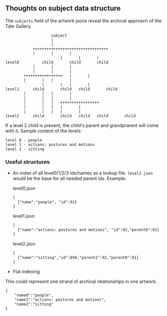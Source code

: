 Thoughts on subject data structure
---

The `subjects` field of the artwork jsons reveal the archival approach of the Tate Gallery.

						subject
						|
						|
				+++++++++++++++++++++++++++++++++
				|		|		|
                           	|		|		|
	level0			child		child		child
				|		|		|
				|		|		|
			+++++++++++++++++	|		|
			|		|	|		|
                   	|		|	|		|
	level1		child		child   child		child
			|		|	|		|
			|		|	|		|
			|		|	|	+++++++++++++++++
			|		|	|	|		|
			|		|	|	|		|
	level2		child		child	child	child		child


If a level 2 child is present, the child's parent and grandprarent will come with it. Sample content of the levels:

    level 0 - people
    level 1 - actions: postures and motions
    level 2 - sitting

### Useful structures

- An index of all level0/1/2/3 ids/names as a lookup file. `level2.json` would be the base for all needed parent ids. Example:

    level0.json

      [
        {"name":"people", "id":91}
      ]

    level1.json

      [
        {"name":"actions: postures and motions", "id":92,"parent0":91}
      ]

    level2.json

      [
        {"name":"sitting","id":694,"parent1":92,"parent0":91}
      ]

- Flat indexing

This could represent one strand of archival relationships in one artwork.

	{
		"name0":"people",
		"name1":"actions: postures and motions",
		"name2":"sitting"
	}
